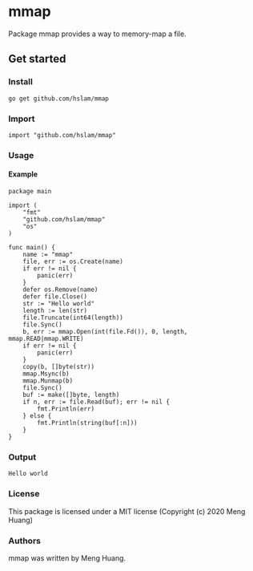 # mmap
Package mmap provides a way to memory-map a file.

## Get started

### Install
```
go get github.com/hslam/mmap
```
### Import
```
import "github.com/hslam/mmap"
```
### Usage
#### Example
```
package main

import (
	"fmt"
	"github.com/hslam/mmap"
	"os"
)

func main() {
	name := "mmap"
	file, err := os.Create(name)
	if err != nil {
		panic(err)
	}
	defer os.Remove(name)
	defer file.Close()
	str := "Hello world"
	length := len(str)
	file.Truncate(int64(length))
	file.Sync()
	b, err := mmap.Open(int(file.Fd()), 0, length, mmap.READ|mmap.WRITE)
	if err != nil {
		panic(err)
	}
	copy(b, []byte(str))
	mmap.Msync(b)
	mmap.Munmap(b)
	file.Sync()
	buf := make([]byte, length)
	if n, err := file.Read(buf); err != nil {
		fmt.Println(err)
	} else {
		fmt.Println(string(buf[:n]))
	}
}
```

### Output
```
Hello world
```

### License
This package is licensed under a MIT license (Copyright (c) 2020 Meng Huang)


### Authors
mmap was written by Meng Huang.


